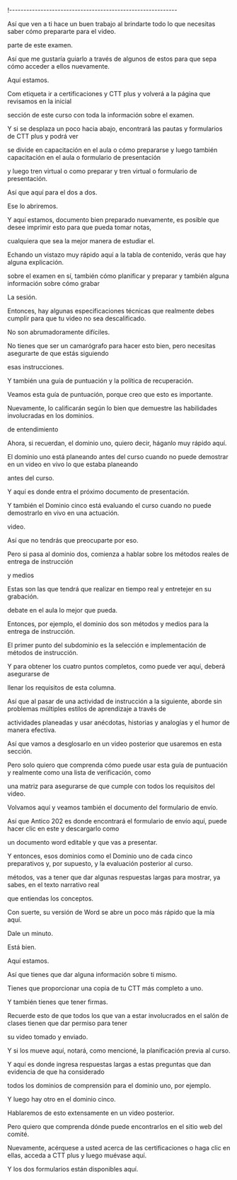 !-----------------------------------------------------------

Así que ven a ti hace un buen trabajo al brindarte todo lo que necesitas saber cómo prepararte para el video.

parte de este examen.

Así que me gustaría guiarlo a través de algunos de estos para que sepa cómo acceder a ellos nuevamente.

Aquí estamos.

Com etiqueta ir a certificaciones y CTT plus y volverá a la página que revisamos en la inicial

sección de este curso con toda la información sobre el examen.

Y si se desplaza un poco hacia abajo, encontrará las pautas y formularios de CTT plus y podrá ver

se divide en capacitación en el aula o cómo prepararse y luego también capacitación en el aula o formulario de presentación

y luego tren virtual o como preparar y tren virtual o formulario de presentación.

Así que aquí para el dos a dos.

Ese lo abriremos.

Y aquí estamos, documento bien preparado nuevamente, es posible que desee imprimir esto para que pueda tomar notas,

cualquiera que sea la mejor manera de estudiar el.

Echando un vistazo muy rápido aquí a la tabla de contenido, verás que hay alguna explicación.

sobre el examen en sí, también cómo planificar y preparar y también alguna información sobre cómo grabar

La sesión.

Entonces, hay algunas especificaciones técnicas que realmente debes cumplir para que tu video no sea descalificado.

No son abrumadoramente difíciles.

No tienes que ser un camarógrafo para hacer esto bien, pero necesitas asegurarte de que estás siguiendo

esas instrucciones.

Y también una guía de puntuación y la política de recuperación.

Veamos esta guía de puntuación, porque creo que esto es importante.

Nuevamente, lo calificarán según lo bien que demuestre las habilidades involucradas en los dominios.

de entendimiento

Ahora, si recuerdan, el dominio uno, quiero decir, háganlo muy rápido aquí.

El dominio uno está planeando antes del curso cuando no puede demostrar en un video en vivo lo que estaba planeando

antes del curso.

Y aquí es donde entra el próximo documento de presentación.

Y también el Dominio cinco está evaluando el curso cuando no puede demostrarlo en vivo en una actuación.

video.

Así que no tendrás que preocuparte por eso.

Pero si pasa al dominio dos, comienza a hablar sobre los métodos reales de entrega de instrucción

y medios

Estas son las que tendrá que realizar en tiempo real y entretejer en su grabación.

debate en el aula lo mejor que pueda.

Entonces, por ejemplo, el dominio dos son métodos y medios para la entrega de instrucción.

El primer punto del subdominio es la selección e implementación de métodos de instrucción.

Y para obtener los cuatro puntos completos, como puede ver aquí, deberá asegurarse de

llenar los requisitos de esta columna.

Así que al pasar de una actividad de instrucción a la siguiente, aborde sin problemas múltiples estilos de aprendizaje a través de

actividades planeadas y usar anécdotas, historias y analogías y el humor de manera efectiva.

Así que vamos a desglosarlo en un video posterior que usaremos en esta sección.

Pero solo quiero que comprenda cómo puede usar esta guía de puntuación y realmente como una lista de verificación, como

una matriz para asegurarse de que cumple con todos los requisitos del video.

Volvamos aquí y veamos también el documento del formulario de envío.

Así que Antico 202 es donde encontrará el formulario de envío aquí, puede hacer clic en este y descargarlo como

un documento word editable y que vas a presentar.

Y entonces, esos dominios como el Dominio uno de cada cinco preparativos y, por supuesto, y la evaluación posterior al curso.

métodos, vas a tener que dar algunas respuestas largas para mostrar, ya sabes, en el texto narrativo real

que entiendas los conceptos.

Con suerte, su versión de Word se abre un poco más rápido que la mía aquí.

Dale un minuto.

Está bien.

Aquí estamos.

Así que tienes que dar alguna información sobre ti mismo.

Tienes que proporcionar una copia de tu CTT más completo a uno.

Y también tienes que tener firmas.

Recuerde esto de que todos los que van a estar involucrados en el salón de clases tienen que dar permiso para tener

su video tomado y enviado.

Y si los mueve aquí, notará, como mencioné, la planificación previa al curso.

Y aquí es donde ingresa respuestas largas a estas preguntas que dan evidencia de que ha considerado

todos los dominios de comprensión para el dominio uno, por ejemplo.

Y luego hay otro en el dominio cinco.

Hablaremos de esto extensamente en un video posterior.

Pero quiero que comprenda dónde puede encontrarlos en el sitio web del comité.

Nuevamente, acérquese a usted acerca de las certificaciones o haga clic en ellas, acceda a CTT plus y luego muévase aquí.

Y los dos formularios están disponibles aquí.